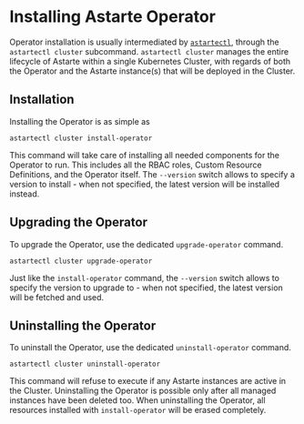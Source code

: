 # Installing Astarte Operator

Operator installation is usually intermediated by [`astartectl`](https://github.com/astarte-platform/astartectl),
through the `astartectl cluster` subcommand. `astartectl cluster` manages the entire lifecycle of Astarte within
a single Kubernetes Cluster, with regards of both the Operator and the Astarte instance(s) that will be deployed
in the Cluster.

## Installation

Installing the Operator is as simple as

```
astartectl cluster install-operator
```

This command will take care of installing all needed components for the Operator to run. This includes all the
RBAC roles, Custom Resource Definitions, and the Operator itself. The `--version` switch allows to specify a
version to install - when not specified, the latest version will be installed instead.

## Upgrading the Operator

To upgrade the Operator, use the dedicated `upgrade-operator` command.

```
astartectl cluster upgrade-operator
```

Just like the `install-operator` command, the `--version` switch allows to specify the version to upgrade to -
when not specified, the latest version will be fetched and used.

## Uninstalling the Operator

To uninstall the Operator, use the dedicated `uninstall-operator` command.

```
astartectl cluster uninstall-operator
```

This command will refuse to execute if any Astarte instances are active in the Cluster. Uninstalling the Operator
is possible only after all managed instances have been deleted too.
When uninstalling the Operator, all resources installed with `install-operator` will be erased completely.
